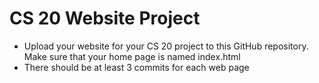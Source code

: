 # CS 20 Website Project
* Upload your website for your CS 20 project to this GitHub repository. Make sure that your home page is named index.html
* There should be at least 3 commits for each web page
